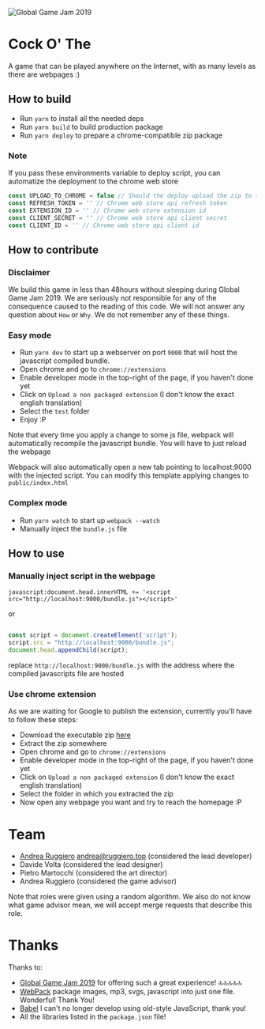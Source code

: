 ![Global Game Jam 2019](http://www.globalgamejam.it/wp-content/uploads/2018/11/ggj18_fb_eventheader_1920x1080px.jpg)

# Cock O' The

A game that can be played anywhere on the Internet, with as many levels as there are webpages :)

## How to build

* Run `yarn` to install all the needed deps
* Run `yarn build` to build production package
* Run `yarn deploy` to prepare a chrome-compatible zip package

### Note

If you pass these environments variable to deploy script, you can automatize
the deployment to the chrome web store

```js
const UPLOAD_TO_CHROME = false // Should the deploy upload the zip to the chrome web store
const REFRESH_TOKEN = '' // Chrome web store api refresh token
const EXTENSION_ID = '' // Chrome web store extension id
const CLIENT_SECRET = '' // Chrome web store api client secret
const CLIENT_ID = '' // Chrome web store api client id
```

## How to contribute

### Disclaimer

We build this game in less than 48hours without sleeping during Global Game Jam 2019. 
We are seriously not responsible for any of the consequence caused to the reading of this code. 
We will not answer any question about `How` or `Why`. We do not remember any of these things. 

### Easy mode

* Run `yarn dev` to start up a webserver on port `9000` that will host the javascript compiled bundle.   
* Open chrome and go to `chrome://extensions`
* Enable developer mode in the top-right of the page, if you haven't done yet
* Click on `Upload a non packaged extension` (I don't know the exact english translation)
* Select the `test` folder
* Enjoy :P

Note that every time you apply a change to some js file, webpack will automatically recompile
the javascript bundle. You will have to just reload the webpage

Webpack will also automatically open a new tab pointing to localhost:9000 with the injected script. 
You can modify this template applying changes to `public/index.html`

### Complex mode

* Run `yarn watch` to start up `webpack --watch`
* Manually inject the `bundle.js` file

## How to use

### Manually inject script in the webpage

```
javascript:document.head.innerHTML += '<script src="http://localhost:9000/bundle.js"></script>'

```

or

```js

const script = document.createElement('script');
script.src = "http://localhost:9000/bundle.js";
document.head.appendChild(script);

```

replace `http://localhost:9000/bundle.js` with the address where the compiled javascripts file are hosted

### Use chrome extension

As we are waiting for Google to publish the extension, currently you'll have to follow these steps: 

* Download the executable zip [here](https://git.shitware.xyz/team10/global-game-jam-2019/game/pipelines)
* Extract the zip somewhere
* Open chrome and go to `chrome://extensions`
* Enable developer mode in the top-right of the page, if you haven't done yet
* Click on `Upload a non packaged extension` (I don't know the exact english translation)
* Select the folder in which you extracted the zip
* Now open any webpage you want and try to reach the homepage :P

# Team

* [Andrea Ruggiero](https://pupax.me) <andrea@ruggiero.top> (considered the lead developer)
* Davide Volta (considered the lead designer)
* Pietro Martocchi (considered the art director)
* Andrea Ruggiero (considered the game advisor)

Note that roles were given using a random algorithm. We also do not know what game advisor mean, we will accept merge requests that 
describe this role.

# Thanks

Thanks to: 

* [Global Game Jam 2019](https://globalgamejam.org/) for offering such a great experience! 🔝🔝🔝🔝🔝
* [WebPack](https://webpack.js.org/) package images, mp3, svgs, javascript into just one file. Wonderful! Thank You!
* [Babel](https://babeljs.io/) I can't no longer develop using old-style JavaScript, thank you!
* All the libraries listed in the `package.json` file!